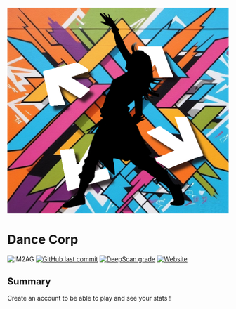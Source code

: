 ![icon](./src/assets/Splash.png)

# Dance Corp

![IM2AG](https://img.shields.io/badge/IM2AG-Seal%20of%20Quality-blue)
[![GitHub last commit](https://img.shields.io/github/last-commit/fx73/DanceCorp)](https://github.com/Fx73/DanceCorp)
[![DeepScan grade](https://deepscan.io/api/teams/17167/projects/27278/branches/870516/badge/grade.svg)](https://deepscan.io/dashboard#view=project&tid=17167&pid=27278&bid=870516)
[![Website](https://img.shields.io/website?down_message=down&up_message=foe-stats.web.app&url=https%3A%2F%2Ffoe-stats.web.app)](http://dance-corp.web.app)


## Summary

Create an account to be able to play and see your stats !

